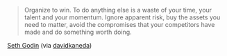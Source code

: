 <!--
slug: seth-godin-quote-buy-assets
date: Fri Jul 31 2009 02:04:31 GMT+0200 (CEST)
tags: philosophy
title: Organize t...
id: 152566508
link: http://joreteg.com/post/152566508/seth-godin-quote-buy-assets
raw: {"blog_name":"henrikjoreteg","id":152566508,"post_url":"http://joreteg.com/post/152566508/seth-godin-quote-buy-assets","slug":"seth-godin-quote-buy-assets","type":"quote","date":"2009-07-31 00:04:31 GMT","timestamp":1248998671,"state":"published","format":"html","reblog_key":"OSriDVZA","tags":["philosophy"],"short_url":"http://tmblr.co/ZgL_Yy95-hi","recommended_source":null,"recommended_color":null,"highlighted":[],"note_count":10,"text":"Organize to win. To do anything else is a waste of your time, your talent and your momentum. Ignore apparent risk, buy the assets you need to matter, avoid the compromises that your competitors have made and do something worth doing.","source":"<a href=\"http://sethgodin.typepad.com/seths_blog/2009/07/win-place-or-show.html\">Seth Godin</a> (via <a href=\"http://www.davidkaneda.com/\">davidkaneda</a>)","reblog":{"tree_html":"","comment":"<p><a href=\"http://sethgodin.typepad.com/seths_blog/2009/07/win-place-or-show.html\">Seth Godin</a> (via <a href=\"http://www.davidkaneda.com/\">davidkaneda</a>)</p>"},"title":"Organize t...","body":"<blockquote>Organize to win. To do anything else is a waste of your time, your talent and your momentum. Ignore apparent risk, buy the assets you need to matter, avoid the compromises that your competitors have made and do something worth doing.</blockquote>\n<a href=\"http://sethgodin.typepad.com/seths_blog/2009/07/win-place-or-show.html\">Seth Godin</a> (via <a href=\"http://www.davidkaneda.com/\">davidkaneda</a>)"}
publish: 2009-07-031
-->


> Organize to win. To do anything else is a waste of your time, your
> talent and your momentum. Ignore apparent risk, buy the assets you
> need to matter, avoid the compromises that your competitors have made
> and do something worth doing.

[Seth
Godin](http://sethgodin.typepad.com/seths_blog/2009/07/win-place-or-show.html)
(via [davidkaneda](http://www.davidkaneda.com/))

